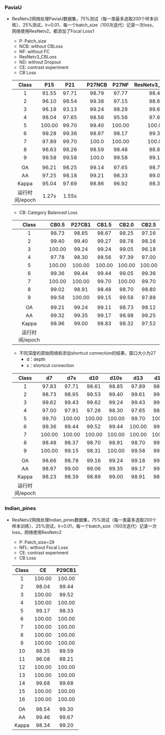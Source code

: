 ### PaviaU

- ResNetv2网络处理PaviaU数据集，75%测试（每一类最多选取200个样本训练）、25%测试，lr=0.01，每一个batch_size（100次迭代）记录一次loss，网络使用ResNetv2，都添加了Focal Loss1

  - P: Patch_size
  - NCB: without CBLoss
  - NF: without FC
  - ResNetv3_CBLoss
  - ND: without Dropout
  - CE: contrast experiment
  - CB Loss

  |     Class      |  P15   |  P21  |      | P27NCB | P27NF  | ResNetv3_CBLoss | P27ND  | P23CE  |
  | :------------: | :----: | :---: | :--: | :----: | :----: | :-------------: | :----: | :----: |
  |       1        | 91.55  | 97.71 |      | 98.79  | 97.77  |      98.43      | 97.95  | 99.52  |
  |       2        | 96.10  | 98.54 |      | 99.38  | 97.15  |      98.63      | 98.97  | 99.85  |
  |       3        | 96.18  | 93.13 |      | 99.24  | 98.28  |      99.62      | 98.85  | 99.62  |
  |       4        | 98.04  | 97.65 |      | 98.56  | 95.56  |      97.65      | 97.52  | 99.61  |
  |       5        | 100.00 | 99.70 |      | 99.40  | 100.00 |     100.00      | 100.00 | 99.40  |
  |       6        | 99.28  | 99.36 |      | 98.97  | 98.17  |      99.36      | 99.05  | 100.00 |
  |       7        | 97.89  | 99.70 |      | 100.0  | 100.00 |     100.00      | 100.00 | 100.00 |
  |       8        | 96.63  | 98.26 |      | 98.59  | 98.48  |      98.80      | 98.48  | 99.78  |
  |       9        | 99.58  | 99.58 |      | 100.0  | 99.58  |      99.15      | 98.31  | 99.15  |
  |                |        |       |      |        |        |                 |        |        |
  |       OA       | 96.21  | 98.25 |      | 99.14  | 97.65  |      98.77      | 98.72  | 99.76  |
  |       AA       | 97.25  | 98.18 |      | 99.21  | 98.33  |      99.07      | 98.79  | 99.66  |
  |     Kappa      | 95.04  | 97.69 |      | 98.86  | 96.92  |      98.38      | 98.31  | 99.68  |
  | 运行时间/epoch | 1.27s  | 1.55s |      |        |        |                 |        |        |

  - CB: Category Balanced Loss

  |     Class      | CB0.5  | P27CB1 | CB1.5  | CB2.0  | CB2.5  |
  | :------------: | :----: | :----: | :----: | :----: | :----: |
  |       1        | 98.73  | 98.85  | 98.67  | 98.25  | 97.16  |
  |       2        | 99.40  | 99.40  | 99.27  | 98.78  | 98.16  |
  |       3        | 100.00 | 99.24  | 99.24  | 99.05  | 96.18  |
  |       4        | 97.78  | 98.30  | 98.56  | 97.39  | 97.00  |
  |       5        | 100.00 | 100.00 | 100.00 | 100.00 | 100.00 |
  |       6        | 99.36  | 99.44  | 99.44  | 99.05  | 99.36  |
  |       7        | 100.00 | 100.00 | 99.70  | 100.00 | 99.70  |
  |       8        | 99.02  | 98.91  | 98.48  | 98.70  | 98.80  |
  |       9        | 99.58  | 100.00 | 99.15  | 99.58  | 97.88  |
  |                |        |        |        |        |        |
  |       OA       | 99.21  | 99.24  | 99.11  | 98.73  | 98.12  |
  |       AA       | 99.32  | 99.35  | 99.17  | 98.98  | 98.25  |
  |     Kappa      | 98.96  | 99.00  | 98.83  | 98.32  | 97.52  |
  | 运行时间/epoch |        |        |        |        |        |

  - 不同深度的原始网络和添加shortcut connection的结果，窗口大小为27
    - d：depth
    - s：shortcut connection

  |     Class      |   d7   |  d7s   |  d10   |  d10s  |  d13   |  d13s  |
  | :------------: | :----: | :----: | :----: | :----: | :----: | :----: |
  |       1        | 97.83  | 97.71  | 98.61  | 98.85  | 97.89  | 98.31  |
  |       2        | 98.73  | 98.95  | 99.53  | 99.40  | 99.61  | 99.46  |
  |       3        | 99.62  | 99.43  | 99.62  | 99.24  | 99.43  | 99.43  |
  |       4        | 97.00  | 97.91  | 97.26  | 98.30  | 97.65  | 98.17  |
  |       5        | 99.70  | 100.00 | 100.00 | 100.00 | 99.70  | 100.00 |
  |       6        | 99.36  | 99.44  | 99.52  | 99.44  | 100.00 | 99.36  |
  |       7        | 100.00 | 100.00 | 100.00 | 100.00 | 100.00 | 100.00 |
  |       8        | 98.48  | 98.37  | 98.70  | 98.91  | 98.70  | 99.13  |
  |       9        | 100.00 | 99.15  | 98.31  | 100.00 | 99.58  | 99.58  |
  |                |        |        |        |        |        |        |
  |       OA       | 98.66  | 98.78  | 99.16  | 99.24  | 99.18  | 99.19  |
  |       AA       | 98.97  | 99.00  | 99.06  | 99.35  | 99.17  | 99.27  |
  |     Kappa      | 98.23  | 98.39  | 98.89  | 99.00  | 98.91  | 98.92  |
  | 运行时间/epoch |        |        |        |        |        |        |



### Indian_pines

- ResNetv2网络处理Indian_pines数据集，75%测试（每一类最多选取200个样本训练）、25%测试，lr=0.01，每一个batch_size（100次迭代）记录一次loss，网络使用ResNetv2

  - P: Patch_size=29
  - NFL: without Focal Loss
  - CE: contrast experiment
  - CB Loss

  | Class |   CE   | P29CB1 |
  | :---: | :----: | :----: |
  |   1   | 100.00 | 100.00 |
  |   2   | 98.04  | 99.44  |
  |   3   | 100.00 | 99.52  |
  |   4   | 100.00 | 100.00 |
  |   5   | 99.17  | 98.33  |
  |   6   | 100.00 | 100.00 |
  |   7   | 100.00 | 100.00 |
  |   8   | 100.00 | 100.00 |
  |   9   | 100.00 | 100.00 |
  |  10   | 98.35  | 99.59  |
  |  11   | 96.08  | 98.21  |
  |  12   | 100.00 | 100.00 |
  |  13   | 100.00 | 100.00 |
  |  14   | 99.68  | 99.68  |
  |  15   | 100.00 | 100.00 |
  |  16   | 100.00 | 100.00 |
  |       |        |        |
  |  OA   | 98.54  | 99.30  |
  |  AA   | 99.46  | 99.67  |
  | Kappa | 98.34  | 99.20  |
